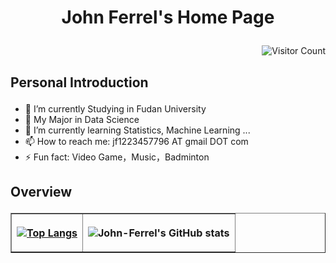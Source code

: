 <h1 align = "center">

John Ferrel's Home Page

</h1>


<div align="right">
  
![Visitor Count](https://profile-counter.glitch.me/John-Ferrel/count.svg)
  
</div>



<h2>

Personal Introduction

</h2>

- 🔭 I’m currently Studying in Fudan University
- 👯 My Major in Data Science
- 🌱 I’m currently learning Statistics, Machine Learning ...
- 📫 How to reach me: jf1223457796 AT gmail DOT com
- ⚡ Fun fact: Video Game，Music，Badminton


<h2>

Overview

</h2>


<table align="center"; border = "none";>
<th>

[![Top Langs](https://github-readme-stats.vercel.app/api/top-langs/?username=John-Ferrel)](https://github.com/John-Ferrel/github-readme-stats)

</th>

<th>

![John-Ferrel's GitHub stats](https://github-readme-stats.vercel.app/api?username=John-Ferrel&show_icons=true&theme=tokyonight)

</th>


</table>






